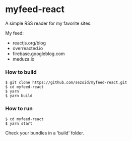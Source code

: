 # myfeed-react
A simple RSS reader for my favorite sites.

My feed:
* reactjs.org/blog
* overreacted.io
* firebase.googleblog.com
* meduza.io

### How to build
```
$ git clone https://github.com/sezoid/myfeed-react.git
$ cd myfeed-react
$ yarn
$ yarn build
```

### How to run
```
$ cd myfeed-react
$ yarn start
```

Check your bundles in a 'build' folder.
